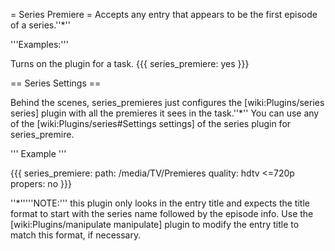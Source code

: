 = Series Premiere =
Accepts any entry that appears to be the first episode of a series.''*''

'''Examples:'''

Turns on the plugin for a task.
{{{
series_premiere: yes
}}}

== Series Settings ==

Behind the scenes, series_premieres just configures the [wiki:Plugins/series series] plugin with all the premieres it sees in the task.''*'' You can use any of the [wiki:Plugins/series#Settings settings] of the series plugin for series_premire.

''' Example '''

{{{
series_premiere:
  path: /media/TV/Premieres
  quality: hdtv <=720p
  propers: no
}}}

''*'''''NOTE:''' this plugin only looks in the entry title and expects the title format to start with the series name followed by the episode info. Use the [wiki:Plugins/manipulate manipulate] plugin to modify the entry title to match this format, if necessary.